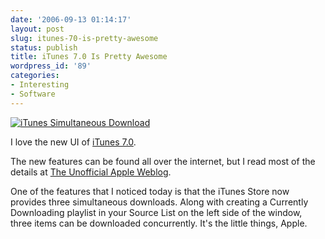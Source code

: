 ```yaml
---
date: '2006-09-13 01:14:17'
layout: post
slug: itunes-70-is-pretty-awesome
status: publish
title: iTunes 7.0 Is Pretty Awesome
wordpress_id: '89'
categories:
- Interesting
- Software
---
```


[![iTunes Simultaneous Download](http://static.flickr.com/82/242122330_6362fe8573_o.png)](http://www.flickr.com/photos/third/242122330/)

I love the new UI of [iTunes 7.0](http://www.apple.com/itunes/overview/).

The new features can be found all over the internet, but I read most of the details at [The Unofficial Apple Weblog](http://www.tuaw.com/2006/09/12/walkthrough-itunes-7s-big-new-features/).

One of the features that I noticed today is that the iTunes Store now provides three simultaneous downloads.  Along with creating a Currently Downloading playlist in your Source List on the left side of the window, three items can be downloaded concurrently.  It's the little things, Apple.
